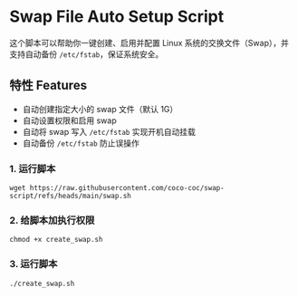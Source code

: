 # Swap File Auto Setup Script

这个脚本可以帮助你一键创建、启用并配置 Linux 系统的交换文件（Swap），并支持自动备份 `/etc/fstab`，保证系统安全。

## 特性 Features

- 自动创建指定大小的 swap 文件（默认 1G）
- 自动设置权限和启用 swap
- 自动将 swap 写入 `/etc/fstab` 实现开机自动挂载
- 自动备份 `/etc/fstab` 防止误操作

### 1. 运行脚本

```
wget https://raw.githubusercontent.com/coco-coc/swap-script/refs/heads/main/swap.sh
```
### 2. 给脚本加执行权限
```
chmod +x create_swap.sh
```
### 3. 运行脚本
```
./create_swap.sh
```
